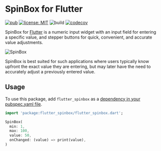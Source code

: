 # SpinBox for Flutter

[![pub](https://img.shields.io/pub/v/flutter_spinbox.svg)](https://pub.dev/packages/flutter_spinbox)
[![license: MIT](https://img.shields.io/badge/license-MIT-yellow.svg)](https://opensource.org/licenses/MIT)
![build](https://github.com/jpnurmi/flutter_spinbox/workflows/build/badge.svg)
[![codecov](https://codecov.io/gh/jpnurmi/flutter_spinbox/branch/master/graph/badge.svg)](https://codecov.io/gh/jpnurmi/flutter_spinbox)

SpinBox for [Flutter](https://flutter.dev) is a numeric input widget with an input field for
entering a specific value, and stepper buttons for quick, convenient, and accurate value adjustments. 

![SpinBox](https://raw.githubusercontent.com/jpnurmi/flutter_spinbox/master/doc/images/spinbox.gif "SpinBox")

SpinBox is best suited for such applications where users typically know upfront the exact value
they are entering, but may later have the need to accurately adjust a previously entered value.

## Usage

To use this package, add `flutter_spinbox` as a [dependency in your pubspec.yaml file](https://flutter.io/platform-plugins/).

```dart
import 'package:flutter_spinbox/flutter_spinbox.dart';

SpinBox(
  min: 1,
  max: 100,
  value: 50,
  onChanged: (value) => print(value),
)
```
